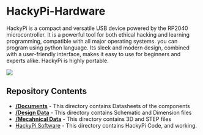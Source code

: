 # HackyPi-Hardware
HackyPi is a compact and versatile USB device powered by the RP2040 microcontroller. It is a powerful tool for both ethical hacking and learning programming, compatible with all major operating systems. you can program using python language. Its sleek and modern design, combined with a user-friendly interface, makes it easy to use for beginners and experts alike. HackyPi is highly portable.

<img src = "https://cdn.shopify.com/s/files/1/1217/2104/files/HackyPI2copy.jpg?v=1681998205"  />

## Repository Contents

* [**/Documents**](https://github.com/sbcshop/HackyPi-Hardware/tree/main/Documents) - This directory contains Datasheets of the components
* [**/Design Data**](https://github.com/sbcshop/HackyPi-Hardware/tree/main/Design%20Data) - This directory contains Schematic and Dimension files
* [**/Mecahnical Data**](https://github.com/sbcshop/HackyPi-Hardware/tree/main/Mechanical%20Data) - This directory contains 3D and STEP files
* [HackyPi Software](https://github.com/sbcshop/HackyPi-Software) - This directory contains HackyPi Code, and working.
